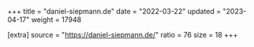 +++
title = "daniel-siepmann.de"
date = "2022-03-22"
updated = "2023-04-17"
weight = 17948

[extra]
source = "https://daniel-siepmann.de/"
ratio = 76
size = 18
+++
